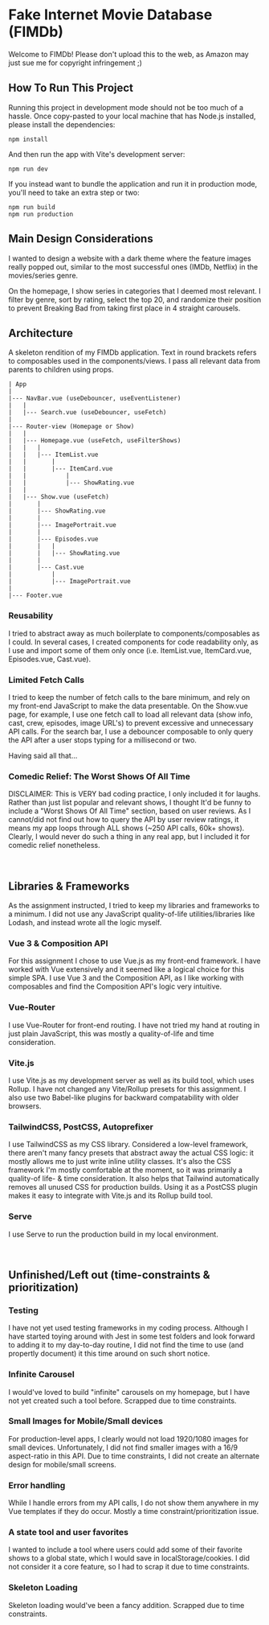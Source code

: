 # Fake Internet Movie Database (FIMDb)
Welcome to FIMDb! Please don't upload this to the web, as Amazon may just sue me for copyright infringement ;)

## How To Run This Project
Running this project in development mode should not be too much of a hassle. Once copy-pasted to your local machine that has Node.js installed, please install the dependencies:

```
npm install
```
And then run the app with Vite's development server:
```
npm run dev
```
If you instead want to bundle the application and run it in production mode, you'll need to take an extra step or two:
```
npm run build
npm run production

```

## Main Design Considerations
I wanted to design a website with a dark theme where the feature images really popped out, similar to the most successful ones (IMDb, Netflix) in the movies/series genre.

On the homepage, I show series in categories that I deemed most relevant. I filter by genre, sort by rating, select the top 20, and randomize their position to prevent Breaking Bad from taking first place in 4 straight carousels. 


## Architecture
A skeleton rendition of my FIMDb application. Text in round brackets refers to composables used in the components/views. I pass all relevant data from parents to children using props.

```
| App
|
|--- NavBar.vue (useDebouncer, useEventListener)
|   | 
|   |--- Search.vue (useDebouncer, useFetch)
|   
|--- Router-view (Homepage or Show)  
|   |
|   |--- Homepage.vue (useFetch, useFilterShows)
|   |   |
|   |   |--- ItemList.vue
|   |       |
|   |       |--- ItemCard.vue
|   |           |
|   |           |--- ShowRating.vue
|   |
|   |--- Show.vue (useFetch)
|       |
|       |--- ShowRating.vue
|       |
|       |--- ImagePortrait.vue
|       |
|       |--- Episodes.vue
|       |   |
|       |   |--- ShowRating.vue
|       |
|       |--- Cast.vue
|           |
|           |--- ImagePortrait.vue
|
|--- Footer.vue
```

### Reusability
I tried to abstract away as much boilerplate to components/composables as I could. In several cases, I created components for code readability only, as I use and import some of them only once (i.e. ItemList.vue, ItemCard.vue, Episodes.vue, Cast.vue).

### Limited Fetch Calls
I tried to keep the number of fetch calls to the bare minimum, and rely on my front-end JavaScript to make the data presentable. On the Show.vue page, for example, I use one fetch call to load all relevant data (show info, cast, crew, episodes, image URL's) to prevent excessive and unnecessary API calls. For the search bar, I use a debouncer composable to only query the API after a user stops typing for a millisecond or two.  

Having said all that...

### Comedic Relief: The Worst Shows Of All Time
DISCLAIMER: This is VERY bad coding practice, I only included it for laughs.
Rather than just list popular and relevant shows, I thought It'd be funny to include a "Worst Shows Of All Time" section, based on user reviews. As I cannot/did not find out how to query the API by user review ratings, it means my app loops through ALL shows (~250 API calls, 60k+ shows). Clearly, I would never do such a thing in any real app, but I included it for comedic relief nonetheless. 

<br>

## Libraries & Frameworks
As the assignment instructed, I tried to keep my libraries and frameworks to a minimum. I did not use any JavaScript quality-of-life utilities/libraries like Lodash, and instead wrote all the logic myself.

### Vue 3 & Composition API
For this assignment I chose to use Vue.js as my front-end framework. I have worked with Vue extensively and it seemed like a logical choice for this simple SPA. I use Vue 3 and the Composition API, as I like working with composables and find the Composition API's logic very intuitive.

### Vue-Router
I use Vue-Router for front-end routing. I have not tried my hand at routing in just plain JavaScript, this was mostly a quality-of-life and time consideration.

### Vite.js
I use Vite.js as my development server as well as its build tool, which uses Rollup. I have not changed any Vite/Rollup presets for this assignment. I also use two Babel-like plugins for backward compatability with older browsers. 

### TailwindCSS, PostCSS, Autoprefixer
I use TailwindCSS as my CSS library. Considered a low-level framework, there aren't many fancy presets that abstract away the actual CSS logic: it mostly allows me to just write inline utility classes. It's also the CSS framework I'm mostly comfortable at the moment, so it was primarily a quality-of life- & time consideration. It also helps that Tailwind automatically removes all unused CSS for production builds.
Using it as a PostCSS plugin makes it easy to integrate with Vite.js and its Rollup build tool.

### Serve
I use Serve to run the production build in my local environment.


<br>

## Unfinished/Left out (time-constraints & prioritization)

### Testing
I have not yet used testing frameworks in my coding process. Although I have started toying around with Jest in some test folders and look forward to adding it to my day-to-day routine, I did not find the time to use (and propertly document) it this time around on such short notice.

### Infinite Carousel
I would've loved to build "infinite" carousels on my homepage, but I have not yet created such a tool before. Scrapped due to time constraints.

### Small Images for Mobile/Small devices
For production-level apps, I clearly would not load 1920/1080 images for small devices. Unfortunately, I did not find smaller images with a 16/9 aspect-ratio in this API. Due to time constraints, I did not create an alternate design for mobile/small screens.

### Error handling
While I handle errors from my API calls, I do not show them anywhere in my Vue templates if they do occur. Mostly a time constraint/prioritization issue.

### A state tool and user favorites
I wanted to include a tool where users could add some of their favorite shows to a global state, which I would save in localStorage/cookies. I did not consider it a core feature, so I had to scrap it due to time constraints.

### Skeleton Loading
Skeleton loading would've been a fancy addition. Scrapped due to time constraints.